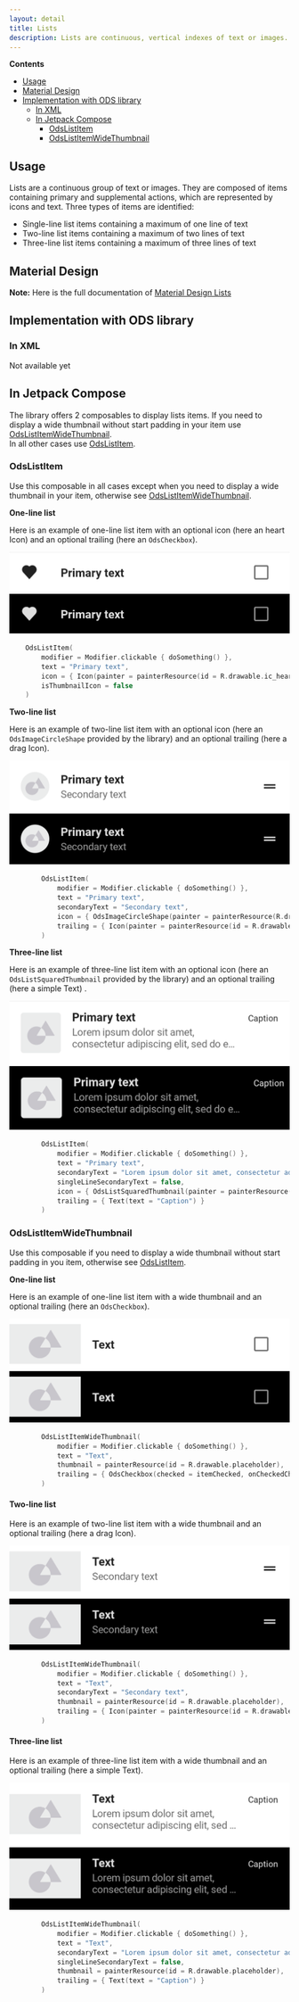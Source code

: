 ```yaml
---
layout: detail
title: Lists
description: Lists are continuous, vertical indexes of text or images.
---
```


**Contents**

*   [Usage](#usage)
*   [Material Design](#material-design)
*   [Implementation with ODS library](#implementation-with-ods-library)
    *   [In XML](#in-xml)
    *   [In Jetpack Compose](#in-jetpack-compose)
        *   [OdsListItem](#odslistitem)
        *   [OdsListItemWideThumbnail](#odslistitemwidethumbnail)

## Usage

Lists are a continuous group of text or images. They are composed of items containing primary and supplemental actions, which are represented by icons and text.
Three types of items are identified:
- Single-line list items containing a maximum of one line of text
- Two-line list items containing a maximum of two lines of text
- Three-line list items containing a maximum of three lines of text

## Material Design

**Note:** Here is the full documentation of [Material Design Lists](https://material.io/components/lists/)

## Implementation with ODS library

### In XML

Not available yet

## In Jetpack Compose

The library offers 2 composables to display lists items. If you need to display a wide thumbnail without start padding in your item use [OdsListItemWideThumbnail](#odslistitemwidethumbnail).  
In all other cases use [OdsListItem](#odslistitem).

### OdsListItem

Use this composable in all cases except when you need to display a wide thumbnail in your item, otherwise see [OdsListItemWideThumbnail](#odslistitemwidethumbnail).

**One-line list**

Here is an example of one-line list item with an optional icon (here an heart Icon) and an optional trailing (here an `OdsCheckbox`).

  ![Lists three-line](images/lists_one_line_light.png) ![Lists three-line dark](images/lists_one_line_dark.png)

```kotlin
    OdsListItem(
        modifier = Modifier.clickable { doSomething() },
        text = "Primary text",
        icon = { Icon(painter = painterResource(id = R.drawable.ic_heart), contentDescription = "Heart") },
        isThumbnailIcon = false
    )
```

**Two-line list**

Here is an example of two-line list item with an optional icon (here an `OdsImageCircleShape` provided by the library) and an optional trailing (here a drag Icon).

  ![Lists three-line](images/lists_two_line_light.png) ![Lists three-line dark](images/lists_two_line_dark.png)

```kotlin
        OdsListItem(
            modifier = Modifier.clickable { doSomething() },
            text = "Primary text",
            secondaryText = "Secondary text",
            icon = { OdsImageCircleShape(painter = painterResource(R.drawable.placeholder)) },
            trailing = { Icon(painter = painterResource(id = R.drawable.ic_drag_handle), contentDescription = "Drag item") }
        )
```

**Three-line list**

Here is an example of three-line list item with an optional icon (here an `OdsListSquaredThumbnail` provided by the library) and an optional trailing (here a simple Text) .

  ![Lists three-line](images/lists_three_line_light.png) ![Lists three-line dark](images/lists_three_line_dark.png)

```kotlin
        OdsListItem(
            modifier = Modifier.clickable { doSomething() },
            text = "Primary text",
            secondaryText = "Lorem ipsum dolor sit amet, consectetur adipiscing elit, sed do eiusmod tempor.",
            singleLineSecondaryText = false,
            icon = { OdsListSquaredThumbnail(painter = painterResource(R.drawable.placeholder)) },
            trailing = { Text(text = "Caption") }
        )
```

### OdsListItemWideThumbnail

Use this composable if you need to display a wide thumbnail without start padding in you item, otherwise see [OdsListItem](#odslistitem).

**One-line list**

Here is an example of one-line list item with a wide thumbnail and an optional trailing (here an `OdsCheckbox`).

  ![Lists one-line wide thumbnail](images/lists_one_line_wide_thumbnail_light.png) ![Lists one-line wide thumbnail dark](images/lists_one_line_wide_thumbnail_dark.png)

```kotlin
        OdsListItemWideThumbnail(
            modifier = Modifier.clickable { doSomething() },
            text = "Text",
            thumbnail = painterResource(id = R.drawable.placeholder),
            trailing = { OdsCheckbox(checked = itemChecked, onCheckedChange = { itemChecked = it }) }
        )
```

#### Two-line list

Here is an example of two-line list item with a wide thumbnail and an optional trailing (here a drag Icon).

  ![Lists two-line wide thumbnail](images/lists_two_line_wide_thumbnail_light.png) ![Lists two-line wide thumbnail dark](images/lists_two_line_wide_thumbnail_dark.png)

```kotlin
        OdsListItemWideThumbnail(
            modifier = Modifier.clickable { doSomething() },
            text = "Text",
            secondaryText = "Secondary text",
            thumbnail = painterResource(id = R.drawable.placeholder),
            trailing = { Icon(painter = painterResource(id = R.drawable.ic_drag_handle), contentDescription = "Drag item") }
        )
```

#### Three-line list

Here is an example of three-line list item with a wide thumbnail and an optional trailing (here a simple Text).

  ![Lists three-line wide thumbnail](images/lists_three_line_wide_thumbnail_light.png) ![Lists three-line wide thumbnail dark](images/lists_three_line_wide_thumbnail_dark.png)

```kotlin
        OdsListItemWideThumbnail(
            modifier = Modifier.clickable { doSomething() },
            text = "Text",
            secondaryText = "Lorem ipsum dolor sit amet, consectetur adipiscing elit, sed do eiusmod tempor.",
            singleLineSecondaryText = false,
            thumbnail = painterResource(id = R.drawable.placeholder),
            trailing = { Text(text = "Caption") }
        )
```